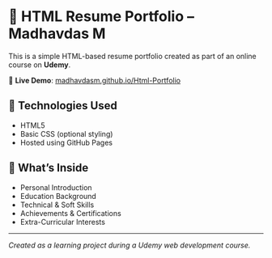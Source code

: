 # 💼 HTML Resume Portfolio – Madhavdas M

This is a simple HTML-based resume portfolio created as part of an online course on **Udemy**.

🔗 **Live Demo**: [madhavdasm.github.io/Html-Portfolio](https://madhavdasm.github.io/Html-Portfolio/)

## 🧰 Technologies Used
- HTML5
- Basic CSS (optional styling)
- Hosted using GitHub Pages

## 📂 What’s Inside
- Personal Introduction
- Education Background
- Technical & Soft Skills
- Achievements & Certifications
- Extra-Curricular Interests

---

*Created as a learning project during a Udemy web development course.*
